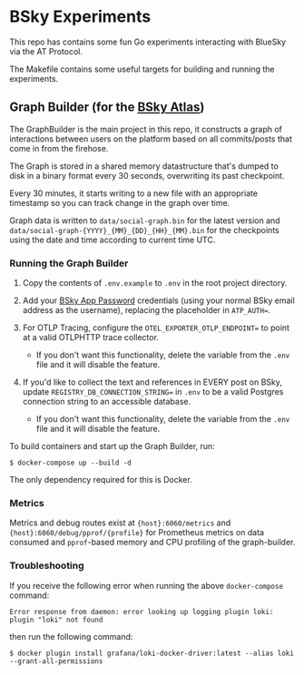 # BSky Experiments

This repo has contains some fun Go experiments interacting with BlueSky via the AT Protocol.

The Makefile contains some useful targets for building and running the experiments.

## Graph Builder (for the [BSky Atlas](https://bsky.jazco.dev))

The GraphBuilder is the main project in this repo, it constructs a graph of interactions between users on the platform based on all commits/posts that come in from the firehose.

The Graph is stored in a shared memory datastructure that's dumped to disk in a binary format every 30 seconds, overwriting its past checkpoint.

Every 30 minutes, it starts writing to a new file with an appropriate timestamp so you can track change in the graph over time.

Graph data is written to `data/social-graph.bin` for the latest version and `data/social-graph-{YYYY}_{MM}_{DD}_{HH}_{MM}.bin` for the checkpoints using the date and time according to current time UTC.

### Running the Graph Builder

1. Copy the contents of `.env.example` to `.env` in the root project directory.

2. Add your [BSky App Password](https://staging.bsky.app/settings/app-passwords) credentials (using your normal BSky email address as the username), replacing the placeholder in `ATP_AUTH=`.

3. For OTLP Tracing, configure the `OTEL_EXPORTER_OTLP_ENDPOINT=` to point at a valid OTLPHTTP trace collector.

   - If you don't want this functionality, delete the variable from the `.env` file and it will disable the feature.

4. If you'd like to collect the text and references in EVERY post on BSky, update `REGISTRY_DB_CONNECTION_STRING=` in `.env` to be a valid Postgres connection string to an accessible database.
   - If you don't want this functionality, delete the variable from the `.env` file and it will disable the feature.

To build containers and start up the Graph Builder, run:

```shell
$ docker-compose up --build -d
```

The only dependency required for this is Docker.

### Metrics

Metrics and debug routes exist at `{host}:6060/metrics` and `{host}:6060/debug/pprof/{profile}` for Prometheus metrics on data consumed and `pprof`-based memory and CPU profiling of the graph-builder.

### Troubleshooting

If you receive the following error when running the above `docker-compose` command:

```
Error response from daemon: error looking up logging plugin loki: plugin "loki" not found
```

then run the following command:

```
$ docker plugin install grafana/loki-docker-driver:latest --alias loki --grant-all-permissions
```
